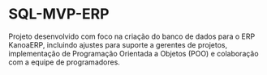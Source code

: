 # SQL-MVP-ERP
Projeto desenvolvido com foco na criação do banco de dados para o ERP KanoaERP, incluindo ajustes para suporte a gerentes de projetos, implementação de Programação Orientada a Objetos (POO) e colaboração com a equipe de programadores.
